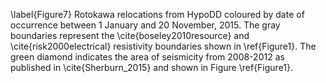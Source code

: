 \label{Figure7} Rotokawa relocations from HypoDD coloured by date of occurrence between 1 January and 20 November, 2015. The gray boundaries represent the \cite{boseley2010resource} and \cite{risk2000electrical} resistivity boundaries shown in \ref{Figure1}. The green diamond indicates the area of seismicity from 2008-2012 as published in \cite{Sherburn_2015} and shown in Figure \ref{Figure1}.
